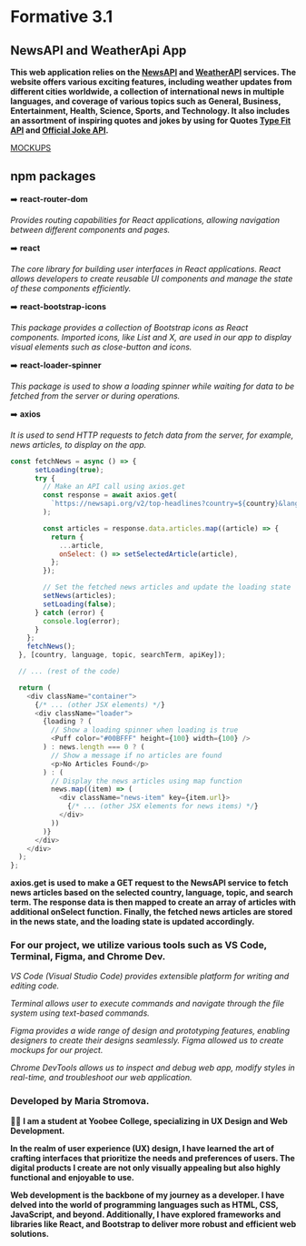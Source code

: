 # Formative 3.1
## NewsAPI and WeatherApi App

**This web application relies on the [NewsAPI](https://newsapi.org) and [WeatherAPI](https://www.weatherapi.com) services. The website offers various exciting features, including weather updates from different cities worldwide, a collection of international news in multiple languages, and coverage of various topics such as General, Business, Entertainment, Health, Science, Sports, and Technology. It also includes an assortment of inspiring quotes and jokes by using for Quotes [Type Fit API](https://type.fit/api/quotes) and [Official Joke API](https://official-joke-api.appspot.com/).**

[MOCKUPS](https://www.figma.com/file/zucRiZQF1yfgl1GnJ6XiiT/Untitled?type=design&node-id=0%3A1&mode=design&t=HZ7TmIXRfLArGz1e-1)

## npm packages

:arrow_right: **react-router-dom**

*Provides routing capabilities for React applications, allowing navigation between different components and pages.*


:arrow_right: **react**

*The core library for building user interfaces in React applications. React allows developers to create reusable UI components and manage the state of these components efficiently.*

:arrow_right: **react-bootstrap-icons**

*This package provides a collection of Bootstrap icons as React components.
Imported icons, like List and X, are used in our  app to display visual elements such as close-button and icons.*


:arrow_right: **react-loader-spinner**

*This package is used to show a loading spinner while waiting for data to be fetched from the server or during operations.*


:arrow_right: **axios**

*It is used to send HTTP requests to fetch data from the server, for example, news articles, to display on the app.*

```javascript
const fetchNews = async () => {
      setLoading(true);
      try {
        // Make an API call using axios.get
        const response = await axios.get(
          `https://newsapi.org/v2/top-headlines?country=${country}&language=${language}&category=${topic}&q=${searchTerm}&apiKey=${apiKey}`
        );

        const articles = response.data.articles.map((article) => {
          return {
            ...article,
            onSelect: () => setSelectedArticle(article),
          };
        });

        // Set the fetched news articles and update the loading state
        setNews(articles);
        setLoading(false);
      } catch (error) {
        console.log(error);
      }
    };
    fetchNews();
  }, [country, language, topic, searchTerm, apiKey]);

  // ... (rest of the code)

  return (
    <div className="container">
      {/* ... (other JSX elements) */}
      <div className="loader">
        {loading ? (
          // Show a loading spinner when loading is true
          <Puff color="#00BFFF" height={100} width={100} />
        ) : news.length === 0 ? (
          // Show a message if no articles are found
          <p>No Articles Found</p>
        ) : (
          // Display the news articles using map function
          news.map((item) => (
            <div className="news-item" key={item.url}>
              {/* ... (other JSX elements for news items) */}
            </div>
          ))
        )}
      </div>
    </div>
  );
};

```
**axios.get is used to make a GET request to the NewsAPI service to fetch news articles based on the selected country, language, topic, and search term. The response data is then mapped to create an array of articles with additional onSelect function. Finally, the fetched news articles are stored in the news state, and the loading state is updated accordingly.**

### For our project, we utilize various tools such as VS Code, Terminal, Figma, and Chrome Dev.

*VS Code (Visual Studio Code) provides extensible platform for writing and editing code.*

*Terminal allows user to execute commands and navigate through the file system using text-based commands.*

*Figma provides a wide range of design and prototyping features, enabling designers to create their designs seamlessly. Figma allowed us to create mockups for our project.*

*Chrome DevTools allows us to inspect and debug web app, modify styles in real-time, and troubleshoot our web application.*

### Developed by Maria Stromova. 
:pouting_woman: **I am a student at Yoobee College, specializing in UX Design and Web Development.**

**In the realm of user experience (UX) design, I have learned the art of crafting interfaces that prioritize the needs and preferences of users. The digital products I create are not only visually appealing but also highly functional and enjoyable to use.**

**Web development is the backbone of my journey as a developer. I have delved into the world of programming languages such as HTML, CSS, JavaScript, and beyond. Additionally, I have explored frameworks and libraries like React, and Bootstrap to deliver more robust and efficient web solutions.**


